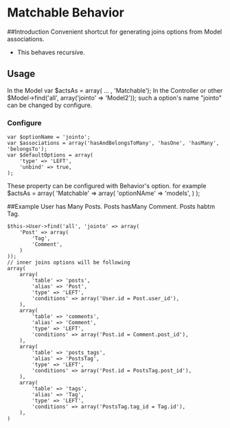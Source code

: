 # Matchable Behavior
##Introduction
Convenient shortcut for generating joins options from Model associations.

* This behaves recursive.


## Usage
In the Model
	var $actsAs = array( ... , 'Matchable');
In the Controller or other
	$Model->find('all', array('jointo' => 'Model2'));
such a option's name "jointo" can be changed by configure.

### Configure
	var $optionName = 'jointo';
	var $associations = array('hasAndBelongsToMany', 'hasOne', 'hasMany', 'belongsTo');
	var $defaultOptions = array(
		'type' => 'LEFT',
		'unbind' => true,
	);
These property can be configured with Behavior's option.
for example
	$actsAs = array(
		'Matchable' => array(
			'optionNAme' => 'models',
		)
	);

##Example
User has Many Posts.
Posts hasMany Comment.
Posts habtm Tag.

	$this->User->find('all', 'jointo' => array(
		'Post' => array(
			'Tag',
			'Comment',
		)
	));
	// inner joins options will be following
	array(
		array(
			'table' => 'posts',
			'alias' => 'Post',
			'type' => 'LEFT',
			'conditions' => array('User.id = Post.user_id'),
		),
		array(
			'table' => 'comments',
			'alias' => 'Comment',
			'type' => 'LEFT',
			'conditions' => array('Post.id = Comment.post_id'),
		),
		array(
			'table' => 'posts_tags',
			'alias' => 'PostsTag',
			'type' => 'LEFT',
			'conditions' => array('Post.id = PostsTag.post_id'),
		),
		array(
			'table' => 'tags',
			'alias' => 'Tag',
			'type' => 'LEFT',
			'conditions' => array('PostsTag.tag_id = Tag.id'),
		),
	)